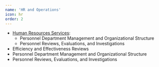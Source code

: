 ```yaml
---
name: 'HR and Operations'
icon: hr
order: 2
---
```


- [Human Resources Services](assets/pdf/general/human-resources-services.pdf):
  - Personnel Department Management and Organizational Structure
  - Personnel Reviews, Evaluations, and Investigations
- Efficiency and Effectiveness Reviews
- Personnel Department Management and Organizational Structure
- Personnel Reviews, Evaluations, and Investigations
